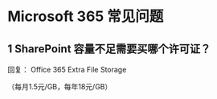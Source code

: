 # Microsoft 365 常见问题


## 1 SharePoint 容量不足需要买哪个许可证？
回复：
Office 365 Extra File Storage

（每月1.5元/GB，每年18元/GB）

